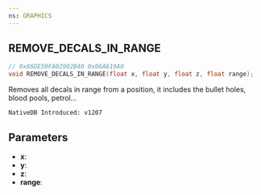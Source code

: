 ```yaml
---
ns: GRAPHICS
---
```

## REMOVE_DECALS_IN_RANGE

```c
// 0x86DE59FA02902B40 0x06A619A0
void REMOVE_DECALS_IN_RANGE(float x, float y, float z, float range);
```

Removes all decals in range from a position, it includes the bullet holes, blood pools, petrol...

```
NativeDB Introduced: v1207
```

## Parameters
* **x**:
* **y**:
* **z**:
* **range**:
